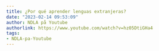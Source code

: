 ```yaml
---
title: ¿Por qué aprender lenguas extranjeras?
date: "2023-02-14 09:53:09"
author: NDLA på Youtube
authorlink: https://www.youtube.com/watch?v=hz05DtiGHa4
tags:
- NDLA-pa-Youtube
---
```

